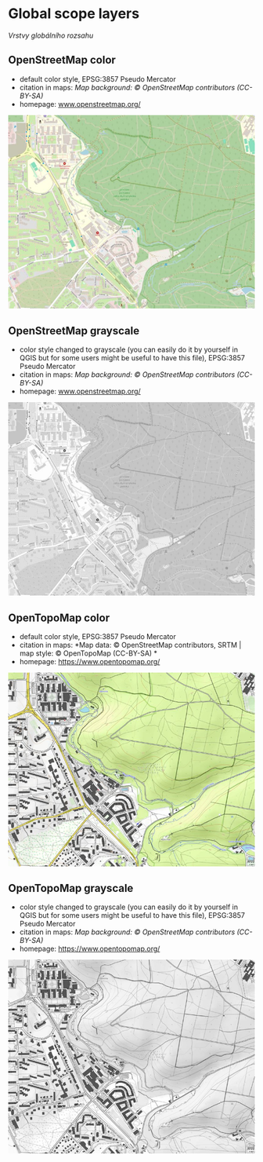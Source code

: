 # Global scope layers

*Vrstvy globálního rozsahu*

## OpenStreetMap color
- default color style, EPSG:3857 Pseudo Mercator
- citation in maps: *Map background: © OpenStreetMap contributors (CC-BY-SA)*
- homepage: www.openstreetmap.org/
<img src="background_global_OpenStreetMap_color_EPSG3857.jpg" alt="OpenStreetMap color preview" width="600"/>

## OpenStreetMap grayscale
- color style changed to grayscale (you can easily do it by yourself in QGIS but for some users might be useful to have this file), EPSG:3857 Pseudo Mercator
- citation in maps: *Map background: © OpenStreetMap contributors (CC-BY-SA)*
- homepage: www.openstreetmap.org/
<img src="background_global_OpenStreetMap_grayscale_EPSG3857.jpg" alt="OpenStreetMap color preview" width="600"/>

## OpenTopoMap color
- default color style, EPSG:3857 Pseudo Mercator
- citation in maps: *Map data: © OpenStreetMap contributors, SRTM | map style: © OpenTopoMap (CC-BY-SA) *
- homepage: https://www.opentopomap.org/
<img src="background_global_OpenTopoMap_color_EPSG3857.jpg" alt="OpenTopoMap color preview" width="600"/>

## OpenTopoMap grayscale
- color style changed to grayscale (you can easily do it by yourself in QGIS but for some users might be useful to have this file), EPSG:3857 Pseudo Mercator
- citation in maps: *Map background: © OpenStreetMap contributors (CC-BY-SA)*
- homepage: https://www.opentopomap.org/
<img src="background_global_OpenTopoMap_grayscale_EPSG3857.jpg" alt="OpenTopoMap color preview" width="600"/>
